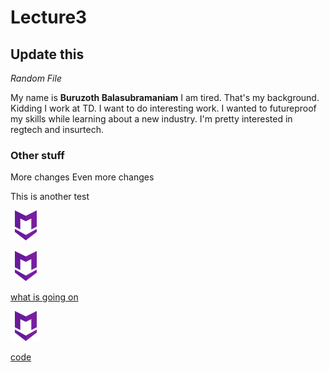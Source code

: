 # Lecture3

## Update this
*Random File*

My name is **Buruzoth Balasubramaniam**
I am tired. That's my background. Kidding I work at TD.
I want to do interesting work.
I wanted to futureproof my skills while learning about a new industry. I'm pretty interested in regtech and insurtech.

### Other stuff

More changes
Even more changes

This is another test

![alt text](https://github.com/adam-p/markdown-here/raw/master/src/common/images/icon48.png "Logo Title Text 1")

![alt text][logo]

[logo]: https://github.com/adam-p/markdown-here/raw/master/src/common/images/icon48.png "Logo Title Text 2"

[what is going on](https://www.google.ca)

![alt text](https://github.com/adam-p/markdown-here/raw/master/src/common/images/icon48.png "This is a test")

[code](https://github.com/buruzoth/Lecture3/tree/master/code/)

